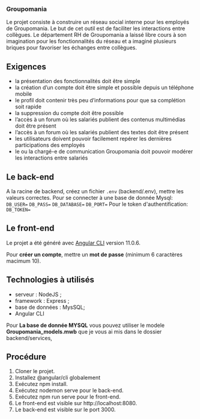 ### Groupomania

Le projet consiste à construire un réseau social interne pour les employés de Groupomania. Le but de cet outil est de faciliter les interactions entre collègues. Le département RH de Groupomania a laissé libre cours à son imagination pour les fonctionnalités du réseau et a imaginé plusieurs briques pour favoriser les échanges entre collègues.

## Exigences

* la présentation des fonctionnalités doit être simple
* la création d’un compte doit être simple et possible depuis un téléphone mobile
* le profil doit contenir très peu d’informations pour que sa complétion soit rapide
* la suppression du compte doit être possible
* l’accès à un forum où les salariés publient des contenus multimédias doit être présent
* l’accès à un forum où les salariés publient des textes doit être présent
* les utilisateurs doivent pouvoir facilement repérer les dernières participations des employés
* le ou la chargé-e de communication Groupomania doit pouvoir modérer les interactions entre salariés


## Le back-end

A la racine de backend, créez un fichier `.env` (backend/.env), mettre les valeurs correctes.
Pour se connecter à une base de donnée Mysql:
`DB_USER=`
`DB_PASS=`
`DB_DATABASE=`
`DB_PORT=`
Pour le token d'authentification:
`DB_TOKEN=`


## Le front-end

Le projet a été généré avec [Angular CLI](https://github.com/angular/angular-cli) version 11.0.6.


Pour **créer un compte**, mettre un **mot de passe** (minimum 6 caractères macimum 10).


## Technologies à utilisés

* serveur : NodeJS ;
* framework : Express ;
* base de données : MysSQL;
* Angular CLI

Pour **La base de donnée MYSQL** vous pouvez utiliser le modele **Groupomania_models.mwb** que je vous ai mis dans le dossier backend/services,

## Procédure

1. Cloner le projet.
2. Installez @angular/cli globalement 
3. Exécutez npm install.
4. Exécutez nodemon serve pour le back-end.
5. Exécutez npm run serve pour le front-end.
6. Le front-end est visible sur http://localhost:8080.
7. Le back-end est visible sur le port 3000.
